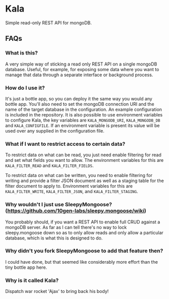 # Kala
Simple read-only REST API for mongoDB.

## FAQs

### What is this?

A very simple way of sticking a read only REST API on a single mongoDB database.  Useful, for example, for exposing some data where you want to manage that data through a separate interface or background process.

### How do I use it?

It's just a bottle app, so you can deploy it the same way you would any bottle app.  You'll also need to set the mongoDB connection URI and the name of the target database in the configuration.  An example configuration is included in the repository.  It is also possible to use environment variables to configure Kala, the key variables are `KALA_MONGODB_URI`, `KALA_MONGODB_DB` and `KALA_CONFIGFILE`.  If an environment variable is present its value will be used over any supplied in the configuration file.

### What if I want to restrict access to certain data?

To restrict data on what can be read, you just need enable filtering for read and set what fields you want to allow. The environment variables for this are `KALA_FILTER_READ` and `KALA_FILTER_FIELDS`.

To restrict data on what can be written, you need to enable filtering for writing and provide a filter JSON document as well as a staging table for the filter document to apply to. Environment variables for this are `KALA_FILTER_WRITE`, `KALA_FILTER_JSON`, and `KALA_FILTER_STAGING`.

### Why wouldn't I just use SleepyMongoose? (https://github.com/10gen-labs/sleepy.mongoose/wiki)

You probably should, if you want a REST API to enable full CRUD against a mongoDB server.  As far as I can tell there's no way to lock sleepy.mongoose down so as to only allow reads and only allow a particular database, which is what this is designed to do.

### Why didn't you fork SleepyMongoose to add that feature then?

I could have done, but that seemed like considerably more effort than the tiny bottle app here.

### Why is it called Kala?

Dispatch war rocket 'Ajax' to bring back his body!
